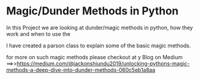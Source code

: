# Magic/Dunder Methods in Python

In this Project we are looking at dunder/magic methods in python, how they work and when to use the

I have created  a parson class to explain some of the basic magic methods.

for more on such magic methods please checkout at y Blog on Medium ==>>https://medium.com/@jackonshiundu2019/unlocking-pythons-magic-methods-a-deep-dive-into-dunder-methods-060c5eb1a8aa
